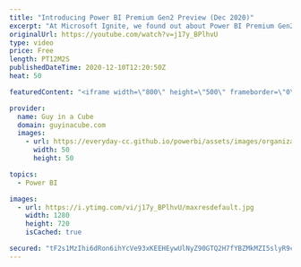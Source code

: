 ```yaml
---
title: "Introducing Power BI Premium Gen2 Preview (Dec 2020)"
excerpt: "At Microsoft Ignite, we found out about Power BI Premium Gen2. It's now available for you to use and WOW! It has changed the game! Adam walks you through what the changes are to help you level up.  Docs: https://docs.microsoft.com/power-bi/admin/service-premium-what-is#power-bi-premium-generation-2-preview"
originalUrl: https://youtube.com/watch?v=j17y_BPlhvU
type: video
price: Free
length: PT12M2S
publishedDateTime: 2020-12-10T12:20:50Z
heat: 50

featuredContent: "<iframe width=\"800\" height=\"500\" frameborder=\"0\" src=\"https://www.youtube.com/embed/j17y_BPlhvU\" allow=\"accelerometer; autoplay; encrypted-media; gyroscope; picture-in-picture\" allowfullscreen></iframe>"

provider:
  name: Guy in a Cube
  domain: guyinacube.com
  images:
    - url: https://everyday-cc.github.io/powerbi/assets/images/organizations/guyinacube.com-50x50.jpg
      width: 50
      height: 50

topics:
  - Power BI

images:
  - url: https://i.ytimg.com/vi/j17y_BPlhvU/maxresdefault.jpg
    width: 1280
    height: 720
    isCached: true

secured: "tF2s1MzIhi6dRon6ihYcVe93xKEEHEywUlNyZ90GTQ2H7fYBZMkMZI5slyR9cx0zJ5foSpZns5AzpyIp8SYnpkpdMmZmBMln6Zapf/0mDz4WGf9kwY1yXSsrl67ll2HtJQQa+G8t7QNlRMMcZPAZSrM2HSNXtX2MlKQNFDR9sLZ4U8I9LH3SFKwRLER3KQ/wTcRsuhrUMAdfzzSWD6mB04hzaTUb1MzMee/WSxTlqcixHOLxl+23/czwh5LETizdimJKdZgukUsXHSEELo4O5sZfVCmVYmlFHuqJrRBkrjP4vfgURbQylVcE81a8RlgdT9KGUFZSFAgVWezKhZsnlEL6tYdGgzAkMJmCrgsR/qWfhLO70XpI0ODnxHXigR6Mg7SJ5LU/VPROADxroxVUstnXst0CLMALQCQVTI8UB9M=;CNDX7fHtf5GHavqBvH5STA=="
---
```


